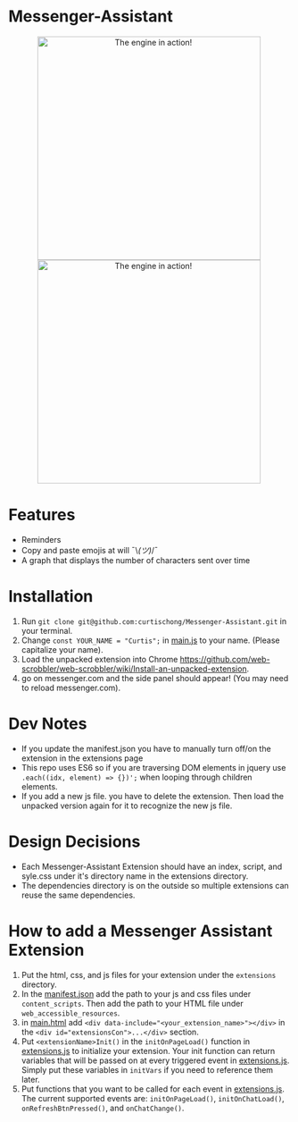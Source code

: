 # Messenger-Assistant

<p align="center">
  <img style="width: 400px;" src="https://chongcurtis.com/file_hosting/messenger_assistant_emojis.png" alt="The engine in action!" width="400"/>
  <img style="width: 400px;" src="https://chongcurtis.com/file_hosting/messenger_assistant_reminders2.png" alt="The engine in action!" width="400"/>
</p>

# Features
 - Reminders
 - Copy and paste emojis at will ¯\\_(ツ)_/¯
 - A graph that displays the number of characters sent over time

# Installation
1) Run `git clone git@github.com:curtischong/Messenger-Assistant.git` in your terminal.
2) Change `const YOUR_NAME = "Curtis";` in [main.js](main.js) to your name. (Please capitalize your name).
3) Load the unpacked extension into Chrome https://github.com/web-scrobbler/web-scrobbler/wiki/Install-an-unpacked-extension.
4) go on messenger.com and the side panel should appear! (You may need to reload messenger.com).

# Dev Notes
 - If you update the manifest.json you have to manually turn off/on the extension in the extensions page
 - This repo uses ES6 so if you are traversing DOM elements in jquery use `.each((idx, element) => {})';` when looping through children elements.
 - If you add a new js file. you have to delete the extension. Then load the unpacked version again for it to recognize the new js file.

# Design Decisions
- Each Messenger-Assistant Extension should have an index, script, and syle.css under it's directory name in the extensions directory.
- The dependencies directory is on the outside so multiple extensions can reuse the same dependencies.

# How to add a Messenger Assistant Extension
1) Put the html, css, and js files for your extension under the `extensions` directory.
1) In the [manifest.json](manifest.json) add the path to your js and css files under `content_scripts`. Then add the path to your HTML file under `web_accessible_resources`.
2) in [main.html](main.html) add `<div data-include="<your_extension_name>"></div>` in the `<div id="extensionsCon">...</div>` section.
3) Put `<extensionName>Init()` in the `initOnPageLoad()` function in [extensions.js](extensions.js) to initialize your extension. Your init function can return variables that will be passed on at every triggered event in [extensions.js](extensions.js). Simply put these variables in `initVars` if you need to reference them later.
4) Put functions that you want to be called for each event in [extensions.js](extensions.js). The current supported events are: `initOnPageLoad()`, `initOnChatLoad()`, `onRefreshBtnPressed()`, and `onChatChange()`.
